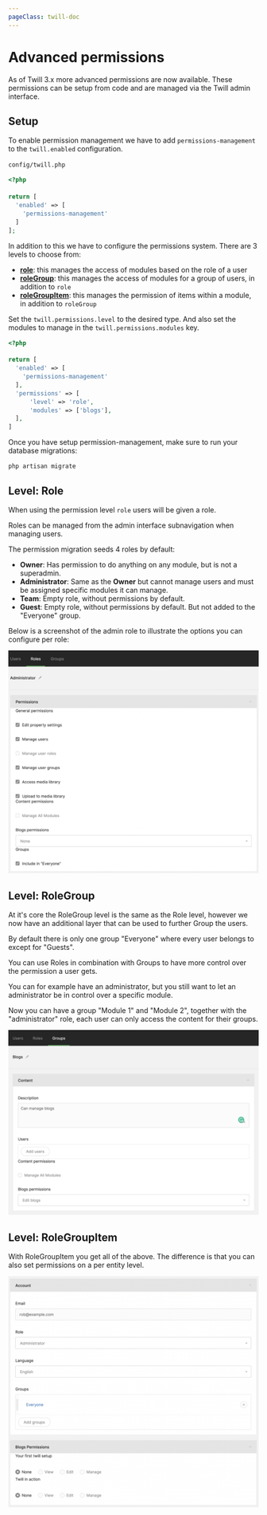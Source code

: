 ```yaml
---
pageClass: twill-doc
---
```


# Advanced permissions

As of Twill 3.x more advanced permissions are now available. These permissions can be setup from code and are managed
via the Twill admin interface.

## Setup

To enable permission management we have to add `permissions-management` to the `twill.enabled` configuration.

`config/twill.php`

```php
<?php

return [
  'enabled' => [
    'permissions-management'
  ]
];
```

In addition to this we have to configure the permissions system. There are 3 levels to choose from:

- [**role**](#level-role): this manages the access of modules based on the role of a user
- [**roleGroup**](#level-rolegroup): this manages the access of modules for a group of users, in addition to `role`
- [**roleGroupItem**](#level-rolegroupitem): this manages the permission of items within a module, in addition to `roleGroup`

Set the `twill.permissions.level` to the desired type. And also set the modules to manage in
the `twill.permissions.modules` key.

```php {7-10}
<?php

return [
  'enabled' => [
    'permissions-management'
  ],
  'permissions' => [
      'level' => 'role',
      'modules' => ['blogs'],
  ],
]
```

Once you have setup permission-management, make sure to run your database migrations:

```
php artisan migrate
```

## Level: Role

When using the permission level `role` users will be given a role.

Roles can be managed from the admin interface subnavigation when managing users.

The permission migration seeds 4 roles by default:

- **Owner**: Has permission to do anything on any module, but is not a superadmin.
- **Administrator**: Same as the **Owner** but cannot manage users and must be assigned specific modules it can manage.
- **Team**: Empty role, without permissions by default.
- **Guest**: Empty role, without permissions by default. But not added to the "Everyone" group.

Below is a screenshot of the admin role to illustrate the options you can configure per role:

![Admin role](./assets/admin-role-screen.png)

## Level: RoleGroup

At it's core the RoleGroup level is the same as the Role level, however we now have an additional layer that can be used
to further Group the users.

By default there is only one group "Everyone" where every user belongs to except for "Guests".

You can use Roles in combination with Groups to have more control over the permission a user gets.

You can for example have an administrator, but you still want to let an administrator be in control over a specific module.

Now you can have a group "Module 1" and "Module 2", together with the "administrator" role, each user can only access
the content for their groups.

![Group screen](./assets/group-screen.png)

## Level: RoleGroupItem

With RoleGroupItem you get all of the above. The difference is that you can also set permissions on a per entity level.

![User access control](./assets/user-access-control.png)

